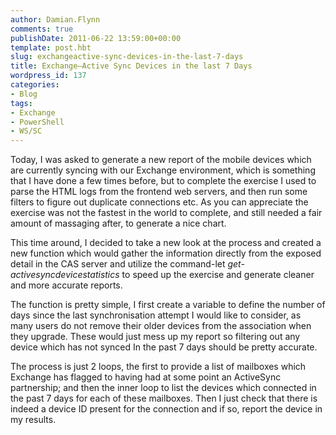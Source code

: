 ```yaml
---
author: Damian.Flynn
comments: true
publishDate: 2011-06-22 13:59:00+00:00
template: post.hbt
slug: exchangeactive-sync-devices-in-the-last-7-days
title: Exchange–Active Sync Devices in the last 7 Days
wordpress_id: 137
categories:
- Blog
tags:
- Exchange
- PowerShell
- WS/SC
---
```


Today, I was asked to generate a new report of the mobile devices which are currently syncing with our Exchange environment, which is something that I have done a few times before, but to complete the exercise I used to parse the HTML logs from the frontend web servers, and then run some filters to figure out duplicate connections etc. As you can appreciate the exercise was not the fastest in the world to complete, and still needed a fair amount of massaging after, to generate a nice chart.

This time around, I decided to take a new look at the process and created a new function which would gather the information directly from the exposed detail in the CAS server and utilize the command-let _get-activesyncdevicestatistics_ to speed up the exercise and generate cleaner and more accurate reports.

The function is pretty simple, I first create a variable to define the number of days since the last synchronisation attempt I would like to consider, as many users do not remove their older devices from the association when they upgrade. These would just mess up my report so filtering out any device which has not synced In the past 7 days should be pretty accurate.

The process is just 2 loops, the first to provide a list of mailboxes which Exchange has flagged to having had at some point an ActiveSync partnership; and then the inner loop to list the devices which connected in the past 7 days for each of these mailboxes. Then I just check that there is indeed a device ID present for the connection and if so, report the device in my results.
